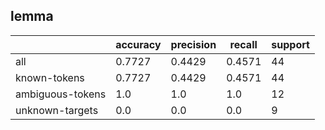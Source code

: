 
## lemma

|                  | accuracy | precision | recall | support |
|------------------|----------|-----------|--------|---------|
| all              | 0.7727   | 0.4429    | 0.4571 | 44      |
| known-tokens     | 0.7727   | 0.4429    | 0.4571 | 44      |
| ambiguous-tokens | 1.0      | 1.0       | 1.0    | 12      |
| unknown-targets  | 0.0      | 0.0       | 0.0    | 9       |

